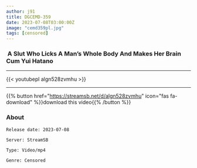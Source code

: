 ```yaml
---
author: j91
title: DGCEMD-359
date: 2023-07-08T03:00:00Z
image: "cemd359pl.jpg"
tags: [censored]
---
```


###  A Slut Who Licks A Man’s Whole Body And Makes Her Brain Cum Yui Hatano
___

{{< youtubepl algn528zvmhu >}}
___

{{% button href="https://streamsb.net/d/algn528zvmhu" icon="fas fa-download" %}}download this video{{% /button %}}
### About

`Release date: 2023-07-08`

`Server: StreamSB`

`Type: Video/mp4`

`Genre:	Censored`